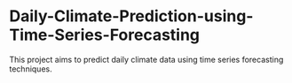 # Daily-Climate-Prediction-using-Time-Series-Forecasting
This project aims to predict daily climate data using time series forecasting techniques.
